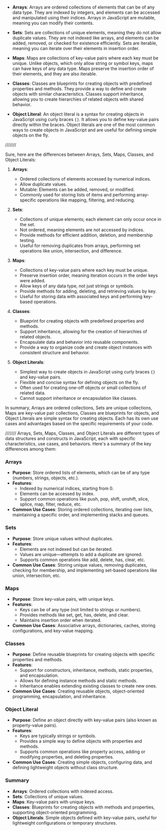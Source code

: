 - **Arrays**: Arrays are ordered collections of elements that can be of any data type. They are indexed by integers, and elements can be accessed and manipulated using their indices. Arrays in JavaScript are mutable, meaning you can modify their contents.

- **Sets**: Sets are collections of unique elements, meaning they do not allow duplicate values. They are not indexed like arrays, and elements can be added, removed, or checked for existence efficiently. Sets are iterable, meaning you can iterate over their elements in insertion order.

- **Maps**: Maps are collections of key-value pairs where each key must be unique. Unlike objects, which only allow string or symbol keys, maps can have keys of any data type. Maps preserve the insertion order of their elements, and they are also iterable.

- **Classes**: Classes are blueprints for creating objects with predefined properties and methods. They provide a way to define and create objects with similar characteristics. Classes support inheritance, allowing you to create hierarchies of related objects with shared behavior.

- **Object Literal**: An object literal is a syntax for creating objects in JavaScript using curly braces `{}`. It allows you to define key-value pairs directly within the braces. Object literals are one of the most common ways to create objects in JavaScript and are useful for defining simple objects on the fly.




///////


Sure, here are the differences between Arrays, Sets, Maps, Classes, and Object Literals:

1. **Arrays**:
   - Ordered collections of elements accessed by numerical indices.
   - Allow duplicate values.
   - Mutable: Elements can be added, removed, or modified.
   - Commonly used for storing lists of items and performing array-specific operations like mapping, filtering, and reducing.

2. **Sets**:
   - Collections of unique elements; each element can only occur once in the set.
   - Not ordered, meaning elements are not accessed by indices.
   - Provide methods for efficient addition, deletion, and membership testing.
   - Useful for removing duplicates from arrays, performing set operations like union, intersection, and difference.

3. **Maps**:
   - Collections of key-value pairs where each key must be unique.
   - Preserve insertion order, meaning iteration occurs in the order keys were added.
   - Allow keys of any data type, not just strings or symbols.
   - Provide methods for adding, deleting, and retrieving values by key.
   - Useful for storing data with associated keys and performing key-based operations.

4. **Classes**:
   - Blueprint for creating objects with predefined properties and methods.
   - Support inheritance, allowing for the creation of hierarchies of related objects.
   - Encapsulate data and behavior into reusable components.
   - Provide a way to organize code and create object instances with consistent structure and behavior.

5. **Object Literals**:
   - Simplest way to create objects in JavaScript using curly braces `{}` and key-value pairs.
   - Flexible and concise syntax for defining objects on the fly.
   - Often used for creating one-off objects or small collections of related data.
   - Cannot support inheritance or encapsulation like classes.

In summary, Arrays are ordered collections, Sets are unique collections, Maps are key-value pair collections, Classes are blueprints for objects, and Object Literals are simple syntax for creating objects. Each has its own use cases and advantages based on the specific requirements of your code.




///////
Arrays, Sets, Maps, Classes, and Object Literals are different types of data structures and constructs in JavaScript, each with specific characteristics, use cases, and behaviors. Here's a summary of the key differences among them:

### Arrays
- **Purpose**: Store ordered lists of elements, which can be of any type (numbers, strings, objects, etc.).
- **Features**:
  - Indexed by numerical indices, starting from 0.
  - Elements can be accessed by index.
  - Support common operations like push, pop, shift, unshift, slice, splice, map, filter, reduce, etc.
- **Common Use Cases**: Storing ordered collections, iterating over lists, maintaining a specific order, and implementing stacks and queues.

### Sets
- **Purpose**: Store unique values without duplicates.
- **Features**:
  - Elements are not indexed but can be iterated.
  - Values are unique—attempts to add a duplicate are ignored.
  - Supports common operations like add, delete, has, clear, etc.
- **Common Use Cases**: Storing unique values, removing duplicates, checking for membership, and implementing set-based operations like union, intersection, etc.

### Maps
- **Purpose**: Store key-value pairs, with unique keys.
- **Features**:
  - Keys can be of any type (not limited to strings or numbers).
  - Provides methods like set, get, has, delete, and clear.
  - Maintains insertion order when iterated.
- **Common Use Cases**: Associative arrays, dictionaries, caches, storing configurations, and key-value mapping.

### Classes
- **Purpose**: Define reusable blueprints for creating objects with specific properties and methods.
- **Features**:
  - Support for constructors, inheritance, methods, static properties, and encapsulation.
  - Allows for defining instance methods and static methods.
  - Inheritance enables extending existing classes to create new ones.
- **Common Use Cases**: Creating reusable objects, object-oriented programming, encapsulation, and inheritance.

### Object Literal
- **Purpose**: Define an object directly with key-value pairs (also known as property-value pairs).
- **Features**:
  - Keys are typically strings or symbols.
  - Provides a simple way to define objects with properties and methods.
  - Supports common operations like property access, adding or modifying properties, and deleting properties.
- **Common Use Cases**: Creating simple objects, configuring data, and defining lightweight objects without class structure.

### Summary
- **Arrays**: Ordered collections with indexed access.
- **Sets**: Collections of unique values.
- **Maps**: Key-value pairs with unique keys.
- **Classes**: Blueprints for creating objects with methods and properties, supporting object-oriented programming.
- **Object Literals**: Simple objects defined with key-value pairs, useful for lightweight configurations or temporary structures.
